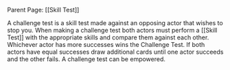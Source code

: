 Parent Page: [[Skill Test]]

A challenge test is a skill test made against an opposing actor that wishes to stop you. When making a challenge test both actors must perform a [[Skill Test]] with the appropriate skills and compare them against each other. Whichever actor has more successes wins the Challenge Test. If both actors have equal successes draw additional cards until one actor succeeds and the other fails. A challenge test can be empowered.